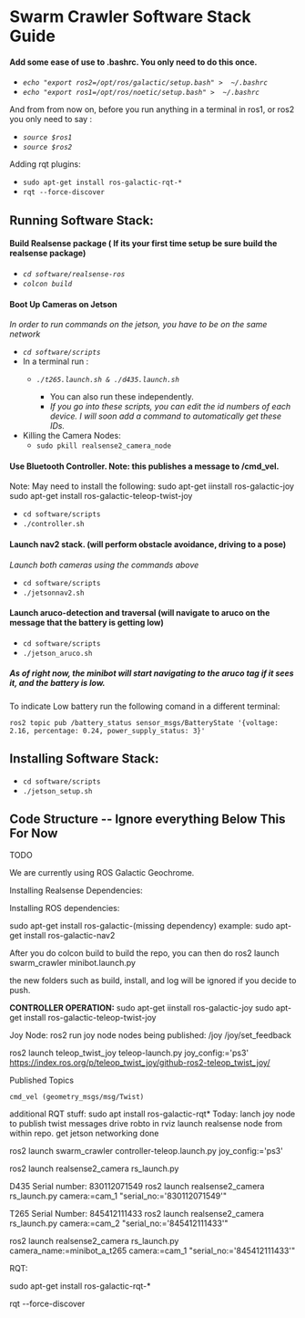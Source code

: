 # **Swarm Crawler Software Stack Guide**

#### **Add some ease of use to .bashrc. You only need to do this once.**

* *`echo "export ros2=/opt/ros/galactic/setup.bash" >  ~/.bashrc`*
* *`echo "export ros1=/opt/ros/noetic/setup.bash" >  ~/.bashrc`*

And from from now on, before you run anything in a terminal in ros1, or ros2 you only need to say  :

* *`source $ros1`*
* *`source $ros2`*

Adding rqt plugins:

* `sudo apt-get install ros-galactic-rqt-*`
* `rqt --force-discover`

## **Running Software Stack:**

#### Build Realsense package ( If its your first time setup be sure build the realsense package)

* *`cd software/realsense-ros`*
* *`colcon build`*

#### Boot Up Cameras on Jetson

*In order to run commands on the jetson, you have to be on the same network*

* *`cd software/scripts`*
* In a terminal run :
  * *`./t265.launch.sh & ./d435.launch.sh`*

    * You can also run these independently.
    * *If you go into these scripts, you can edit the id numbers of each device. I will soon add a command to automatically get these IDs.*
* Killing the Camera Nodes:
  * `sudo pkill realsense2_camera_node`

#### Use Bluetooth Controller. Note: this publishes a message to /cmd_vel.

Note: May need to install the following: sudo apt-get iinstall ros-galactic-joy
sudo apt-get install ros-galactic-teleop-twist-joy

* `cd software/scripts`
* `./controller.sh`

#### Launch nav2 stack. (will perform obstacle avoidance, driving to a pose)

*Launch both cameras using the commands above*

* `cd software/scripts`
* `./jetsonnav2.sh`

#### Launch aruco-detection and traversal (will navigate to aruco on the message that the battery is getting low)

* `cd software/scripts`
* `./jetson_aruco.sh`

##### **As of right now, the minibot will start navigating to the aruco tag if it sees it, and the battery is low.**

To indicate Low battery run the following comand in a different terminal:

`ros2 topic pub /battery_status sensor_msgs/BatteryState '{voltage: 2.16, percentage: 0.24, power_supply_status: 3}'`

## Installing Software Stack:

* `cd software/scripts`
* `./jetson_setup.sh`

## Code Structure -- Ignore everything Below This For Now

TODO

We are currently using ROS Galactic Geochrome.

Installing Realsense Dependencies:

Installing ROS dependencies:

sudo apt-get install ros-galactic-(missing dependency)
example:
sudo apt-get install ros-galactic-nav2

After you do colcon build to build the repo, you can then do
ros2 launch swarm_crawler minibot.launch.py

the new folders such as build, install, and log will be ignored if you decide to push.

**CONTROLLER OPERATION:**
sudo apt-get iinstall ros-galactic-joy
sudo apt-get install ros-galactic-teleop-twist-joy

Joy Node:
ros2 run joy node
nodes being published:
/joy
/joy/set_feedback

ros2 launch teleop_twist_joy teleop-launch.py joy_config:='ps3'
https://index.ros.org/p/teleop_twist_joy/github-ros2-teleop_twist_joy/

Published Topics

    cmd_vel (geometry_msgs/msg/Twist)

additional RQT stuff:
 sudo apt install ros-galactic-rqt*
Today:
lanch joy node to publish twist messages
drive robto in rviz
launch realsense node from within repo.
get jetson networking done

ros2 launch swarm_crawler controller-teleop.launch.py joy_config:='ps3'

ros2 launch realsense2_camera rs_launch.py

D435 Serial number: 830112071549
ros2 launch realsense2_camera rs_launch.py camera:=cam_1 "serial_no:='830112071549'"

T265 Serial Number: 845412111433
ros2 launch realsense2_camera rs_launch.py camera:=cam_2 "serial_no:='845412111433'"

ros2 launch realsense2_camera rs_launch.py camera_name:=minibot_a_t265 camera:=cam_1 "serial_no:='845412111433'"

RQT:

sudo apt-get install ros-galactic-rqt-*

rqt --force-discover
